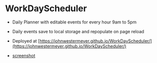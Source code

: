 # WorkDayScheduler

* Daily Planner with editable events for every hour 9am to 5pm

* Daily events save to local storage and repopulate on page reload

* Deployed at [https://johnwestermeyer.github.io/WorkDayScheduler/](https://johnwestermeyer.github.io/WorkDayScheduler/)

* [screenshot](./Screenshot.png)